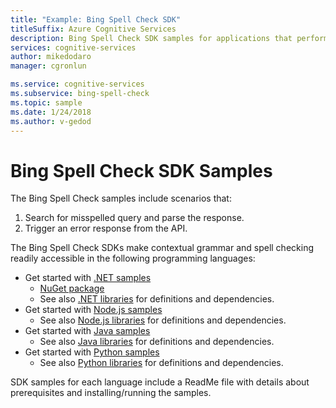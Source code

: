 ```yaml
---
title: "Example: Bing Spell Check SDK"
titleSuffix: Azure Cognitive Services
description: Bing Spell Check SDK samples for applications that perform contextual grammar and spell checking.
services: cognitive-services
author: mikedodaro
manager: cgronlun

ms.service: cognitive-services
ms.subservice: bing-spell-check
ms.topic: sample
ms.date: 1/24/2018
ms.author: v-gedod
---
```

# Bing Spell Check SDK Samples
The Bing Spell Check samples include scenarios that:
1. Search for misspelled query and parse the response.
2. Trigger an error response from the API.

The Bing Spell Check SDKs make contextual grammar and spell checking readily accessible in the following programming languages:
* Get started with [.NET samples](https://github.com/Azure-Samples/cognitive-services-dotnet-sdk-samples/tree/master/BingSearchv7) 
    * [NuGet package](https://www.nuget.org/packages/Microsoft.Azure.CognitiveServices.SpellCheck/1.2.0)
    * See also [.NET libraries](https://github.com/Azure/azure-sdk-for-net/tree/psSdkJson6/src/SDKs/CognitiveServices/dataPlane/Language/SpellCheck) for definitions and dependencies.
* Get started with [Node.js samples](https://github.com/Azure-Samples/cognitive-services-node-sdk-samples) 
    * See also [Node.js libraries](https://github.com/Azure/azure-sdk-for-node/tree/master/lib/services/spellCheck) for definitions and dependencies.
* Get started with [Java samples](https://github.com/Azure-Samples/cognitive-services-java-sdk-samples) 
    * See also [Java libraries](https://github.com/Azure/azure-sdk-for-java/tree/master/cognitiveservices/azure-spellcheck) for definitions and dependencies.
* Get started with [Python samples](https://github.com/Azure-Samples/cognitive-services-python-sdk-samples) 
    * See also [Python libraries](https://github.com/Azure/azure-sdk-for-python/tree/master/azure-cognitiveservices-language-spellcheck) for definitions and dependencies.

SDK samples for each language include a ReadMe file with details about prerequisites and installing/running the samples.
